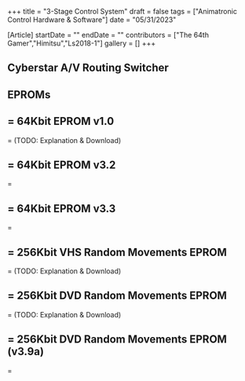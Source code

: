 +++
title = "3-Stage Control System"
draft = false
tags = ["Animatronic Control Hardware & Software"]
date = "05/31/2023"

[Article]
startDate = ""
endDate = ""
contributors = ["The 64th Gamer","Himitsu","Ls2018-1"]
gallery = []
+++
<h2> Cyberstar A/V Routing Switcher </h2>


<h2> EPROMs </h2>

<h2>= 64Kbit EPROM v1.0 </h2>=
(TODO: Explanation & Download)

<h2>= 64Kbit EPROM v3.2 </h2>=

<h2>= 64Kbit EPROM v3.3 </h2>=

<h2>= 256Kbit VHS Random Movements EPROM </h2>=
(TODO: Explanation & Download)

<h2>= 256Kbit DVD Random Movements EPROM </h2>=
(TODO: Explanation & Download)

<h2>= 256Kbit DVD Random Movements EPROM (v3.9a) </h2>=
